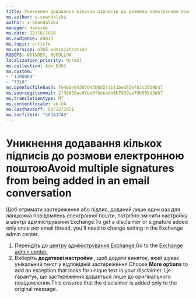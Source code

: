 ```yaml
---
title: Уникнення додавання кількох підписів до розмови електронною поштою
ms.author: v-smandalika
author: v-smandalika
manager: dansimp
ms.date: 12/18/2020
ms.audience: Admin
ms.topic: article
ms.service: o365-administration
ROBOTS: NOINDEX, NOFOLLOW
localization_priority: Normal
ms.collection: Adm_O365
ms.custom:
- "1200009"
- "7310"
ms.openlocfilehash: fe460e94307043b8d271111bed83e7b1c35b9b47
ms.sourcegitcommit: 2f39850ac0fba9fbeba9b8b7939ae79b505d3b67
ms.translationtype: MT
ms.contentlocale: uk-UA
ms.lasthandoff: 02/12/2021
ms.locfileid: "50243749"
---
```

# <a name="avoid-multiple-signatures-from-being-added-in-an-email-conversation"></a><span data-ttu-id="3eb50-102">Уникнення додавання кількох підписів до розмови електронною поштою</span><span class="sxs-lookup"><span data-stu-id="3eb50-102">Avoid multiple signatures from being added in an email conversation</span></span>

<span data-ttu-id="3eb50-103">Щоб отримати застереження або підпис, доданий лише один раз для ланцюжка повідомлень електронної пошти, потрібно змінити настройку в центрі адміністрування Exchange.</span><span class="sxs-lookup"><span data-stu-id="3eb50-103">To get a disclaimer or signature added only once per email thread, you'll need to change setting in the Exchange admin center.</span></span>

1. <span data-ttu-id="3eb50-104">Перейдіть до [центру адміністрування Exchange.](https://go.microsoft.com/fwlink/p/?linkid=2059104)</span><span class="sxs-lookup"><span data-stu-id="3eb50-104">Go to the [Exchange admin center.](https://go.microsoft.com/fwlink/p/?linkid=2059104)</span></span>
2. <span data-ttu-id="3eb50-105">Виберіть **додаткові настройки** , щоб додати виняток, який шукає унікальний текст у відповідній застереження.</span><span class="sxs-lookup"><span data-stu-id="3eb50-105">Choose **More options** to add an exception that looks for unique text in your disclaimer.</span></span> <span data-ttu-id="3eb50-106">Це гарантує, що застереження додається лише до оригінального повідомлення.</span><span class="sxs-lookup"><span data-stu-id="3eb50-106">This ensures that the disclaimer is added only to the original message.</span></span>

